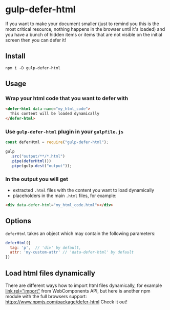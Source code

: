 # gulp-defer-html

If you want to make your document smaller (just to remind you this is the most critical resource, nothing happens in the browser until it's loaded) and you have a bunch of hidden items or items that are not visible on the initial screen then you can defer it!

## Install

```
npm i -D gulp-defer-html
```

## Usage

### Wrap your html code that you want to defer with

```html
<defer-html data-name="my_html_code">
  This content will be loaded dynamically
</defer-html>
```

### Use `gulp-defer-html` plugin in your `gulpfile.js`

```js
const deferHtml = require("gulp-defer-html");

gulp
  .src("output/**/*.html")
  .pipe(deferHtml())
  .pipe(gulp.dest("output"));
```

### In the output you will get 

- extracted `.html` files with the content you want to load dynamically
- placeholders in the main `.html` files, for example:

```html
<div data-defer-html="my_html_code.html"></div>
```

## Options

`deferHtml` takes an object which may contain the following parameters:

```js
deferHtml({
  tag: 'p',  // 'div' by default,
  attr: 'my-custom-attr' // 'data-defer-html' by default
})
```

## Load html files dynamically

There are different ways how to import html files dynamically, for example [link rel="import"](https://www.html5rocks.com/en/tutorials/webcomponents/imports/) from WebComponents API, 
but here is another npm module with the full browsers support: https://www.npmjs.com/package/defer-html Check it out!